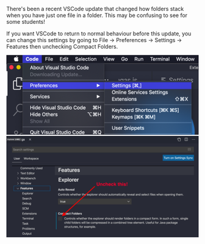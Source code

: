 There's been a recent VSCode update that changed how folders stack when you have just one file in a folder. This may be confusing to see for some students!

If you want VSCode to return to normal behaviour before this update, you can change this settings by going to File -> Preferences -> Settings -> Features then unchecking Compact Folders.

![](./photo/Pasted%20image%2020230205171639.png)
![](./photo/Pasted%20image%2020230205171644.png)